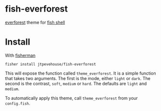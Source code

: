 # fish-everforest

[everforest] theme for [fish shell]

# Install

With [fisherman]

```
fisher install jtpevehouse/fish-everforest
```

This will expose the function called `theme_everforest`.
It is a simple function that takes two arguments.
The first is the mode, either `light` or `dark`.
The second is the contrast, `soft`, `medium` or `hard`.
The defaults are `light` and `medium`.

To automatically apply this theme, call `theme_everforest` from your `config.fish`.

[everforest]: https://github.com/sainnhe/everforest
[fish shell]: http://fishshell.com/
[fisherman]: https://github.com/fisherman/fisherman
